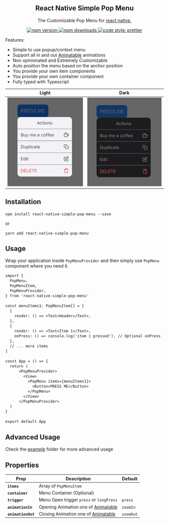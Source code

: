 <h2 align="center">React Native Simple Pop Menu</h2>
<p align="center">The Customizable Pop Menu for <a href="https://facebook.github.io/react-native/">react native.</a>

<p align="center">
  <a href="https://www.npmjs.com/package/react-native-search-bar">
    <img alt="npm version" src="https://img.shields.io/npm/v/react-native-simple-pop-menu.svg?style=flat-square">
  </a>
  <a href="https://www.npmjs.com/package/react-native-simple-pop-menu">
    <img alt="npm downloads" src="https://img.shields.io/npm/dm/react-native-simple-pop-menu.svg?style=flat-square">
  </a>
   <a href="https://prettier.io">
    <img alt="code style: prettier" src="https://img.shields.io/badge/code_style-prettier-ff69b4.svg?style=flat-square">
  </a>
</p>

Features:
* Simple to use popup/context menu
* Support all in and out [Animatable](https://github.com/oblador/react-native-animatable) animations
* Non opinionated and Extremely Customizable
* Auto position the menu based on the anchor position
* You provide your own item components
* You provide your own container component
* Fully typed with Typescript

| Light | Dark |
|---|---|
|![Pop menu demo](./.github/example-light.png)|![Pop menu demo](./.github/example-dark.png)|

## Installation

```
npm install react-native-simple-pop-menu --save
```
or
```
yarn add react-native-simple-pop-menu
```
## Usage
Wrap your application inside `PopMenuProvider` and then simply use `PopMenu` component where you need it.


```JSX
import {
  PopMenu,
  PopMenuItem,
  PopMenuProvider,
} from 'react-native-simple-pop-menu'

const menuItems1: PopMenuItem[] = [
  {
    render: () => <Text>Header</Text>,
  },
  {
    render: () => <Text>Item 1</Text>,
    onPress: () => console.log('item 1 pressed'), // Optional onPress
  },
  // ... more items
]

const App = () => {
  return (
      <PopMenuProvider>
        <View>
          <PopMenu items={menuItems1}>
            <Button>PRESS ME</Button>
          </PopMenu>
        </View>
      </PopMenuProvider>
  )
}

export default App
```

## Advanced Usage
Check the [example](https://github.com/alwex/react-native-pop-menu/blob/main/example/src/App.tsx) folder for more advanced usage

## Properties
 Prop                      | Description                                                                                                                                                                                                                                                                                                             | Default        |
| ------------------------- | ----------------------------------------------------------------------------------------------------------------------------------------------------------------------------------------------------------------------------------------------------------------------------------------------------------------------- | -------------- |
| **`items`**               | Array of `PopMenuItem` 
| **`container`**           | Menu Container (Optional)
| **`trigger`**             | Menu Open trigger `press` or `longPress` | `press`
| **`animationIn`**         | Opening Animation one of [Animatable](https://github.com/oblador/react-native-animatable) | `zoomIn`
| **`animationOut`**        | Closing Animation one of [Animatable](https://github.com/oblador/react-native-animatable) | `zoomOut`
